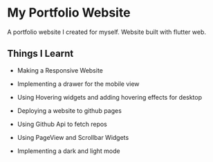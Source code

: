 # My Portfolio Website

A portfolio website I created for myself. Website built with flutter web.

## Things I Learnt

* Making a Responsive Website

* Implementing a drawer for the mobile view

* Using Hovering widgets and adding hovering effects for desktop

* Deploying a website to github pages

* Using Github Api to fetch repos

* Using PageView and Scrollbar Widgets

* Implementing a dark and light mode
